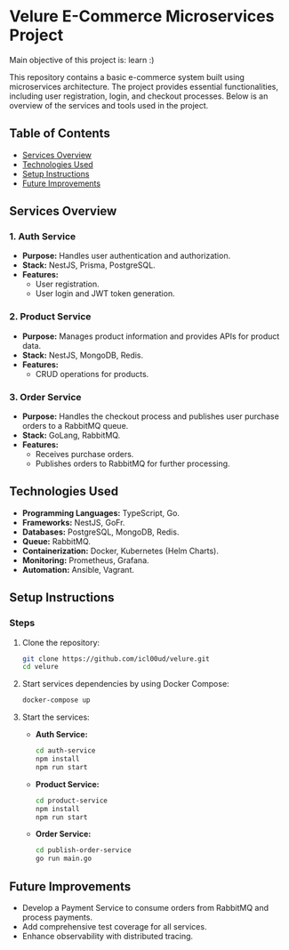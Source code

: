 # Velure E-Commerce Microservices Project

Main objective of this project is: learn :)

This repository contains a basic e-commerce system built using microservices architecture. The project provides essential functionalities, including user registration, login, and checkout processes. Below is an overview of the services and tools used in the project.

## Table of Contents
- [Services Overview](#services-overview)
- [Technologies Used](#technologies-used)
- [Setup Instructions](#setup-instructions)
- [Future Improvements](#future-improvements)

## Services Overview

### 1. **Auth Service**
- **Purpose:** Handles user authentication and authorization.
- **Stack:** NestJS, Prisma, PostgreSQL.
- **Features:**
  - User registration.
  - User login and JWT token generation.

### 2. **Product Service**
- **Purpose:** Manages product information and provides APIs for product data.
- **Stack:** NestJS, MongoDB, Redis.
- **Features:**
  - CRUD operations for products.

### 3. **Order Service**
- **Purpose:** Handles the checkout process and publishes user purchase orders to a RabbitMQ queue.
- **Stack:** GoLang, RabbitMQ.
- **Features:**
  - Receives purchase orders.
  - Publishes orders to RabbitMQ for further processing.

## Technologies Used
- **Programming Languages:** TypeScript, Go.
- **Frameworks:** NestJS, GoFr.
- **Databases:** PostgreSQL, MongoDB, Redis.
- **Queue:** RabbitMQ.
- **Containerization:** Docker, Kubernetes (Helm Charts).
- **Monitoring:** Prometheus, Grafana.
- **Automation:** Ansible, Vagrant.

## Setup Instructions

### Steps
1. Clone the repository:
   ```bash
   git clone https://github.com/icl00ud/velure.git
   cd velure
   ```

2. Start services dependencies by using Docker Compose:
   ```bash
   docker-compose up
   ```

3. Start the services:
   - **Auth Service:**
     ```bash
     cd auth-service
     npm install
     npm run start
     ```
   - **Product Service:**
     ```bash
     cd product-service
     npm install
     npm run start
     ```
   - **Order Service:**
     ```bash
     cd publish-order-service
     go run main.go
     ```

## Future Improvements
- Develop a Payment Service to consume orders from RabbitMQ and process payments.
- Add comprehensive test coverage for all services.
- Enhance observability with distributed tracing.
